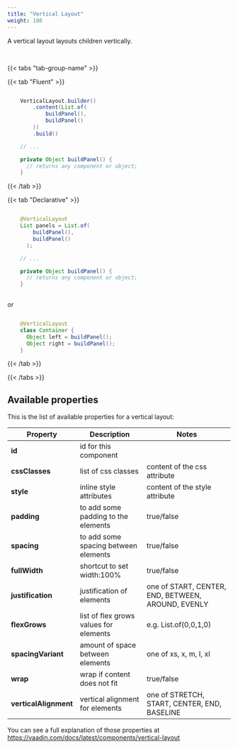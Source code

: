 ```yaml
---
title: "Vertical Layout"
weight: 100
---
```



A vertical layout layouts children vertically.

<div style="display: flex; align-items: center; justify-content: center; width: 100%; margin-bottom: 30px;">
  <mateu-component id="componente" style="width: unset;"></mateu-component>
</div>

<script>

  const component = {
                                "type": "ClientSide",
                                "children": [
                                    {
                                        "type": "ClientSide",
                                        "metadata": {
                                            "type": "Text",
                                            "container": "p",
                                            "text": "Panel"
                                        },
                                        "id": "fieldId",
                                        "style": "background-color: #d7f0b2;color: darkgreen;border: 1px solid darkgreen;width: 7rem;display: flex;align-items: center;justify-content: center;height: 3rem;"
                                    },
                                    {
                                        "type": "ClientSide",
                                        "metadata": {
                                            "type": "Text",
                                            "container": "p",
                                            "text": "Panel"
                                        },
                                        "id": "fieldId",
                                        "style": "background-color: #d7f0b2;color: darkgreen;border: 1px solid darkgreen;width: 7rem;display: flex;align-items: center;justify-content: center;height: 3rem;"
                                    }
                                ],
                                "metadata": {
                                    "type": "VerticalLayout",
                                    "spacing": false,
                                    "padding": false,
                                    "margin": false,
                                    "wrap": false,
                                    "fullWidth": false
                                }
                            };

    document.getElementById('componente').component = component;

</script>

{{< tabs "tab-group-name" >}}

{{< tab "Fluent" >}}

```java

    VerticalLayout.builder()
        .content(List.of(
            buildPanel(),
            buildPanel()
        ))
        .build()

    // ...

    private Object buildPanel() {
      // returns any component or object;
    }


```

{{< /tab >}}

{{< tab "Declarative" >}}

```java

    @VerticalLayout
    List panels = List.of(
        buildPanel(),
        buildPanel()
      );

    // ...

    private Object buildPanel() {
      // returns any component or object;
    }
    
```

or

```java

    @VerticalLayout
    class Container {
      Object left = buildPanel();
      Object right = buildPanel();
    }

```

{{< /tab >}}

{{< /tabs >}}


## Available properties

This is the list of available properties for a vertical layout:

| Property              | Description                            | Notes                                              |
|-----------------------|----------------------------------------|----------------------------------------------------|
| **id**                | id for this component                  |                                                    |
| **cssClasses**        | list of css classes                    | content of the css attribute                       |
| **style**             | inline style attributes                | content of the style attribute                     |
| **padding**           | to add some padding to the elements    | true/false                                         |
| **spacing**           | to add some spacing between elements   | true/false                                         |
| **fullWidth**         | shortcut to set width:100%             | true/false                                         |
| **justification**     | justification of elements              | one of START, CENTER, END, BETWEEN, AROUND, EVENLY |
| **flexGrows**         | list of flex grows values for elements | e.g. List.of(0,0,1,0)                              |
| **spacingVariant**    | amount of space between elements       | one of xs, x, m, l, xl                             |
| **wrap**              | wrap if content does not fit           | true/false                                         |
| **verticalAlignment** | vertical alignment for elements        | one of STRETCH, START, CENTER, END, BASELINE       |


You can see a full explanation of those properties at https://vaadin.com/docs/latest/components/vertical-layout

